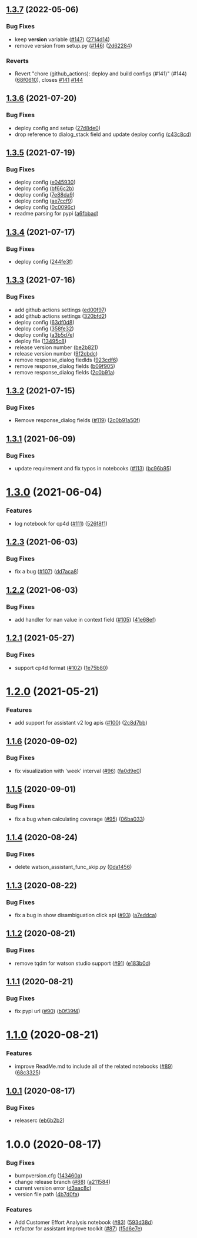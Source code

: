 ## [1.3.7](https://github.com/watson-developer-cloud/assistant-improve-recommendations-notebook/compare/v1.3.6...v1.3.7) (2022-05-06)


### Bug Fixes

* keep __version__ variable ([#147](https://github.com/watson-developer-cloud/assistant-improve-recommendations-notebook/issues/147)) ([2714d14](https://github.com/watson-developer-cloud/assistant-improve-recommendations-notebook/commit/2714d146b7e69669eed3474f3b700b3789084927))
* remove version from setup.py ([#146](https://github.com/watson-developer-cloud/assistant-improve-recommendations-notebook/issues/146)) ([2d62284](https://github.com/watson-developer-cloud/assistant-improve-recommendations-notebook/commit/2d622842a4ec002fa340810fe745ef04987f161c))


### Reverts

* Revert "chore (github_actions): deploy and build configs (#141)" (#144) ([68f0610](https://github.com/watson-developer-cloud/assistant-improve-recommendations-notebook/commit/68f0610e0950d53e4732f428122669b7503353a3)), closes [#141](https://github.com/watson-developer-cloud/assistant-improve-recommendations-notebook/issues/141) [#144](https://github.com/watson-developer-cloud/assistant-improve-recommendations-notebook/issues/144)

## [1.3.6](https://github.com/watson-developer-cloud/assistant-improve-recommendations-notebook/compare/v1.3.5...v1.3.6) (2021-07-20)


### Bug Fixes

* deploy config and setup ([27d8de0](https://github.com/watson-developer-cloud/assistant-improve-recommendations-notebook/commit/27d8de0b41e0a6df300551460d7ec665f34d3d8c))
* drop reference to dialog_stack field and update deploy config ([c43c8cd](https://github.com/watson-developer-cloud/assistant-improve-recommendations-notebook/commit/c43c8cd243c2779453434826c21054ec7a1ed6df))

## [1.3.5](https://github.com/watson-developer-cloud/assistant-improve-recommendations-notebook/compare/v1.3.4...v1.3.5) (2021-07-19)


### Bug Fixes

* deploy config ([e045930](https://github.com/watson-developer-cloud/assistant-improve-recommendations-notebook/commit/e045930686b85e870f2201d02850f86040b49788))
* deploy config ([bf66c2b](https://github.com/watson-developer-cloud/assistant-improve-recommendations-notebook/commit/bf66c2b9a5c0e4b2b92397360d481d3fd93aceae))
* deploy config ([7e88da9](https://github.com/watson-developer-cloud/assistant-improve-recommendations-notebook/commit/7e88da9fb48d35239518e81db87f50a52647d6e0))
* deploy config ([ae7ccf9](https://github.com/watson-developer-cloud/assistant-improve-recommendations-notebook/commit/ae7ccf959225b14a8b585eec26b3fa9fc4588bc1))
* deploy config ([0c0096c](https://github.com/watson-developer-cloud/assistant-improve-recommendations-notebook/commit/0c0096c214d43fa304479cd70db14fcca0564fae))
* readme parsing for pypi ([a6fbbad](https://github.com/watson-developer-cloud/assistant-improve-recommendations-notebook/commit/a6fbbaddd530b4a4487219a41819231df3456257))

## [1.3.4](https://github.com/watson-developer-cloud/assistant-improve-recommendations-notebook/compare/v1.3.3...v1.3.4) (2021-07-17)


### Bug Fixes

* deploy config ([244fe3f](https://github.com/watson-developer-cloud/assistant-improve-recommendations-notebook/commit/244fe3fbe04e274997d912d501cbc6cf6ab596d9))

## [1.3.3](https://github.com/watson-developer-cloud/assistant-improve-recommendations-notebook/compare/v1.3.2...v1.3.3) (2021-07-16)


### Bug Fixes

* add github actions settings ([ed00f97](https://github.com/watson-developer-cloud/assistant-improve-recommendations-notebook/commit/ed00f9700113e01fc096c20d8a80073b9e185511))
* add github actions settings ([320bfd2](https://github.com/watson-developer-cloud/assistant-improve-recommendations-notebook/commit/320bfd2e915df1655759c97e0c03d31e55c88880))
* deploy config ([63df0d8](https://github.com/watson-developer-cloud/assistant-improve-recommendations-notebook/commit/63df0d8fd12d9898ef0b20b0754b24dcb8a929eb))
* deploy config ([358fe32](https://github.com/watson-developer-cloud/assistant-improve-recommendations-notebook/commit/358fe32dacddf66576111fcabc076a1a188ffc8d))
* deploy config ([a3b5d7e](https://github.com/watson-developer-cloud/assistant-improve-recommendations-notebook/commit/a3b5d7ea4542c9d81a2a748efa2caa5689ce0a0a))
* deploy file ([13495c8](https://github.com/watson-developer-cloud/assistant-improve-recommendations-notebook/commit/13495c890d0e9e3da68180507300419b82b69c12))
* release version number ([be2b821](https://github.com/watson-developer-cloud/assistant-improve-recommendations-notebook/commit/be2b8212cbf95c5ae29edface6857e3387ef4de5))
* release version number ([9f2cbdc](https://github.com/watson-developer-cloud/assistant-improve-recommendations-notebook/commit/9f2cbdc4385899604d22a31c4c5447b342c23730))
* remove response_dialog fiedlds ([923cdf6](https://github.com/watson-developer-cloud/assistant-improve-recommendations-notebook/commit/923cdf654dd25bd6526a2ea8c3a48106c34a2244))
* remove response_dialog fields ([b09f905](https://github.com/watson-developer-cloud/assistant-improve-recommendations-notebook/commit/b09f905bb32979af15b620ca6741c9fb0d7e241c))
* remove response_dialog fields ([2c0b91a](https://github.com/watson-developer-cloud/assistant-improve-recommendations-notebook/commit/2c0b91a50f9c29e8dbec68aebf4eb2c64d4760c3))

## [1.3.2](https://github.com/watson-developer-cloud/assistant-improve-recommendations-notebook/compare/v1.3.1...v1.3.2) (2021-07-15)


### Bug Fixes

* Remove response_dialog fields ([#119](https://github.com/watson-developer-cloud/assistant-improve-recommendations-notebook/pull/119)) ([2c0b91a50f](https://github.com/watson-developer-cloud/assistant-improve-recommendations-notebook/commits/2c0b91a50f9c29e8dbec68aebf4eb2c64d4760c3))

## [1.3.1](https://github.com/watson-developer-cloud/assistant-improve-recommendations-notebook/compare/v1.3.0...v1.3.1) (2021-06-09)


### Bug Fixes

* update requirement and fix typos in notebooks ([#113](https://github.com/watson-developer-cloud/assistant-improve-recommendations-notebook/issues/113)) ([bc96b95](https://github.com/watson-developer-cloud/assistant-improve-recommendations-notebook/commit/bc96b95e4deae6b7b5ad77ba066b5dc936669ab6))

# [1.3.0](https://github.com/watson-developer-cloud/assistant-improve-recommendations-notebook/compare/v1.2.3...v1.3.0) (2021-06-04)


### Features

* log notebook for cp4d ([#111](https://github.com/watson-developer-cloud/assistant-improve-recommendations-notebook/issues/111)) ([526f8f1](https://github.com/watson-developer-cloud/assistant-improve-recommendations-notebook/commit/526f8f1d3bc2a1e1f6bc4404459684073bbdf3e4))

## [1.2.3](https://github.com/watson-developer-cloud/assistant-improve-recommendations-notebook/compare/v1.2.2...v1.2.3) (2021-06-03)


### Bug Fixes

* fix a bug ([#107](https://github.com/watson-developer-cloud/assistant-improve-recommendations-notebook/issues/107)) ([dd7aca8](https://github.com/watson-developer-cloud/assistant-improve-recommendations-notebook/commit/dd7aca876b2f98a2547b87f31181824c4a3fd7f1))

## [1.2.2](https://github.com/watson-developer-cloud/assistant-improve-recommendations-notebook/compare/v1.2.1...v1.2.2) (2021-06-03)


### Bug Fixes

* add handler for nan value in context field ([#105](https://github.com/watson-developer-cloud/assistant-improve-recommendations-notebook/issues/105)) ([41e68ef](https://github.com/watson-developer-cloud/assistant-improve-recommendations-notebook/commit/41e68effbfbb55afb79e9f6daf1725fb92b553bc))

## [1.2.1](https://github.com/watson-developer-cloud/assistant-improve-recommendations-notebook/compare/v1.2.0...v1.2.1) (2021-05-27)


### Bug Fixes

* support cp4d format ([#102](https://github.com/watson-developer-cloud/assistant-improve-recommendations-notebook/issues/102)) ([1e75b80](https://github.com/watson-developer-cloud/assistant-improve-recommendations-notebook/commit/1e75b804a75d3d0745395371405e4d881cf953fa))

# [1.2.0](https://github.com/watson-developer-cloud/assistant-improve-recommendations-notebook/compare/v1.1.6...v1.2.0) (2021-05-21)


### Features

* add support for assistant v2 log apis ([#100](https://github.com/watson-developer-cloud/assistant-improve-recommendations-notebook/issues/100)) ([2c8d7bb](https://github.com/watson-developer-cloud/assistant-improve-recommendations-notebook/commit/2c8d7bb3fab4f4dad4a7ba3849aa3fc2763c803d))

## [1.1.6](https://github.com/watson-developer-cloud/assistant-improve-recommendations-notebook/compare/v1.1.5...v1.1.6) (2020-09-02)


### Bug Fixes

* fix visualization with 'week' interval ([#96](https://github.com/watson-developer-cloud/assistant-improve-recommendations-notebook/issues/96)) ([fa0d9e0](https://github.com/watson-developer-cloud/assistant-improve-recommendations-notebook/commit/fa0d9e0fae5eb7901a9b77b580d41c940451f543))

## [1.1.5](https://github.com/watson-developer-cloud/assistant-improve-recommendations-notebook/compare/v1.1.4...v1.1.5) (2020-09-01)


### Bug Fixes

* fix a bug when calculating coverage ([#95](https://github.com/watson-developer-cloud/assistant-improve-recommendations-notebook/issues/95)) ([06ba033](https://github.com/watson-developer-cloud/assistant-improve-recommendations-notebook/commit/06ba03380c1f309309f3e7cb484d736b7d3df1c3))

## [1.1.4](https://github.com/watson-developer-cloud/assistant-improve-recommendations-notebook/compare/v1.1.3...v1.1.4) (2020-08-24)


### Bug Fixes

* delete watson_assistant_func_skip.py ([0da1456](https://github.com/watson-developer-cloud/assistant-improve-recommendations-notebook/commit/0da145654157796a58a50d6a90348ff6b32478a2))

## [1.1.3](https://github.com/watson-developer-cloud/assistant-improve-recommendations-notebook/compare/v1.1.2...v1.1.3) (2020-08-22)


### Bug Fixes

* fix a bug in show disambiguation click api ([#93](https://github.com/watson-developer-cloud/assistant-improve-recommendations-notebook/issues/93)) ([a7eddca](https://github.com/watson-developer-cloud/assistant-improve-recommendations-notebook/commit/a7eddca0b55f9520e1438a646416937ddfc3458e))

## [1.1.2](https://github.com/watson-developer-cloud/assistant-improve-recommendations-notebook/compare/v1.1.1...v1.1.2) (2020-08-21)


### Bug Fixes

* remove tqdm for watson studio support ([#91](https://github.com/watson-developer-cloud/assistant-improve-recommendations-notebook/issues/91)) ([e183b0d](https://github.com/watson-developer-cloud/assistant-improve-recommendations-notebook/commit/e183b0d36a82660484cb3516d4f34b04ee0897e2))

## [1.1.1](https://github.com/watson-developer-cloud/assistant-improve-recommendations-notebook/compare/v1.1.0...v1.1.1) (2020-08-21)


### Bug Fixes

* fix pypi url ([#90](https://github.com/watson-developer-cloud/assistant-improve-recommendations-notebook/issues/90)) ([b0f39f4](https://github.com/watson-developer-cloud/assistant-improve-recommendations-notebook/commit/b0f39f45341729eba954cfdb387abfddaa91ec0f))

# [1.1.0](https://github.com/watson-developer-cloud/assistant-improve-recommendations-notebook/compare/v1.0.1...v1.1.0) (2020-08-21)


### Features

* improve ReadMe.md to include all of the related notebooks ([#89](https://github.com/watson-developer-cloud/assistant-improve-recommendations-notebook/issues/89)) ([68c3325](https://github.com/watson-developer-cloud/assistant-improve-recommendations-notebook/commit/68c3325ddfc84e5866728360880f4dca5991303e))

## [1.0.1](https://github.com/watson-developer-cloud/assistant-improve-recommendations-notebook/compare/v1.0.0...v1.0.1) (2020-08-17)


### Bug Fixes

* releaserc ([eb6b2b2](https://github.com/watson-developer-cloud/assistant-improve-recommendations-notebook/commit/eb6b2b260ef7bb43aaa3aab5cbb9b992c3f5049d))

# 1.0.0 (2020-08-17)


### Bug Fixes

* bumpversion.cfg ([143460a](https://github.com/watson-developer-cloud/assistant-improve-recommendations-notebook/commit/143460ae166940d041fa674d4e771e1b7e9e2305))
* change release branch ([#88](https://github.com/watson-developer-cloud/assistant-improve-recommendations-notebook/issues/88)) ([a211584](https://github.com/watson-developer-cloud/assistant-improve-recommendations-notebook/commit/a211584dfff38db35e374a03b4835f3ff1d1fea8))
* current version error ([d3aac8c](https://github.com/watson-developer-cloud/assistant-improve-recommendations-notebook/commit/d3aac8c9355822308964a51f79f527ab835ae442))
* version file path ([4b7d0fa](https://github.com/watson-developer-cloud/assistant-improve-recommendations-notebook/commit/4b7d0fa20859c72288945ed9ae9c70ee5756bacd))


### Features

* Add Customer Effort Analysis notebook  ([#83](https://github.com/watson-developer-cloud/assistant-improve-recommendations-notebook/issues/83)) ([593d38d](https://github.com/watson-developer-cloud/assistant-improve-recommendations-notebook/commit/593d38d2ec5595e758e33b96dbc02440ea059bab))
* refactor for assistant improve toolkit ([#87](https://github.com/watson-developer-cloud/assistant-improve-recommendations-notebook/issues/87)) ([f5d6e7e](https://github.com/watson-developer-cloud/assistant-improve-recommendations-notebook/commit/f5d6e7e54661f761f33b20ebfa9e0f8f234c84c2))
